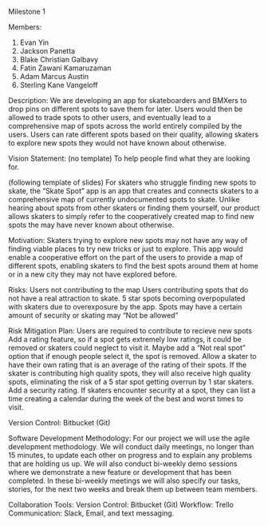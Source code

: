 Milestone 1

Members:
1) Evan Yin
2) Jackson Panetta
3) Blake Christian Galbavy
4) Fatin Zawani Kamaruzaman
5) Adam Marcus Austin
6) Sterling Kane Vangeloff

Description:
	We are developing an app for skateboarders and BMXers to drop pins on different spots to save them for later. Users would then be allowed to trade spots to other users, and eventually lead to a comprehensive map of spots across the world entirely compiled by the users. Users can rate different spots based on their quality, allowing skaters to explore new spots they would not have known about otherwise.

Vision Statement:
(no template)
To help people find what they are looking for.

(following template of slides)
For skaters who struggle finding new spots to skate, the “Skate Spot” app is an app that creates and connects skaters to a comprehensive map of currently undocumented spots to skate. Unlike hearing about spots from other skaters or finding them yourself, our product allows skaters to simply refer to the cooperatively created map to find new spots the may have never known about otherwise.

Motivation:
Skaters trying to explore new spots may not have any way of finding viable places to try new tricks or just to explore. This app would enable a cooperative effort on the part of the users to provide a map of different spots, enabling skaters to find the best spots around them at home or in a new city they may not have explored before.

Risks:
Users not contributing to the map
Users contributing spots that do not have a real attraction to skate.
5 star spots becoming overpopulated with skaters due to overexposure by the app.
Spots may have a certain amount of security or skating may “Not be allowed”

Risk Mitigation Plan:
Users are required to contribute to recieve new spots
Add a rating feature, so if a spot gets extremely low ratings, it could be removed or skaters could neglect to visit it. Maybe add a “Not real spot” option that if enough people select it, the spot is removed.
Allow a skater to have their own rating that is an average of the rating of their spots. If the skater is contributing high quality spots, they will also receive high quality spots, eliminating the risk of a 5 star spot getting overrun by 1 star skaters.
Add a security rating. If skaters encounter security at a spot, they can list a time creating a calendar during the week of the best and worst times to visit.

Version Control:
Bitbucket (Git)

Software Development Methodology:
For our project we will use the agile development methodology. We will conduct daily meetings, no longer than 15 minutes, to update each other on progress and to explain any problems that are holding us up. We will also conduct bi-weekly demo sessions where we demonstrate a new feature or development that has been completed. In these bi-weekly meetings we will also specify our tasks, stories, for the next two weeks and break them up between team members.

Collaboration Tools:
Version Control: Bitbucket (Git)
Workflow: Trello
Communication: Slack, Email, and text messaging.
